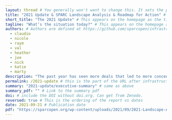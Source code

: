 ```yaml
---
layout: thread # You generally won't want to change this. It sets the page template to use.
title: "2021 Update & SPARC Landscape Analysis & Roadmap for Action" # This appears on the report landing page.
short_title: "The 2021 Update" # This appears on the homepage as the title. It should be short and snappy.
tagline: "What’s the situation today?" # This appears on the homepage as the title. It should be short and snappy.
authors: # Authors are defined at https://github.com/sparcopen/infrastructure/blob/dev/_data/authors.yml. Add them there before referencing them here.
  - claudio
  - nicole
  - raym
  - val
  - heather
  - joe
  - nick
  - katie
  - marty
description: "The past year has seen more deals that led to more concentration, loss of diversity, and ultimately to the academic community’s lessening control over its own destiny. However, there are also positive signs: a large merger failed, Invest in Open Infrastructure (IOI) was launched as a concerted effort to build a community-owned infrastructure, and some legislative progress was made. Much remains to be done, but the opportunity to tip the scales in favor of the interests of the knowledge community is significant and must be pursued." # This is the text on the left hand side of a report page. It's like a mini summary.
permalink: /2021-update # this is the part of the URL after infrastructure.sparcopen.org. Addresses will be infrastructure.sparcopen.org/permalink
summary: "2021-update/executive-summary" # same as above
summary_pdf: "" # Link to the summary pdf
doi: # include the DOI without doi.org. Can get from Zenodo.
reversed: true # This is the ordering of the report vs dates
date: 2021-09-21 # Publication date
pdf: "https://sparcopen.org/wp-content/uploads/2021/09/2021-Landscape-Analysis-092221.pdf" # Link the full text PDF
---
```

